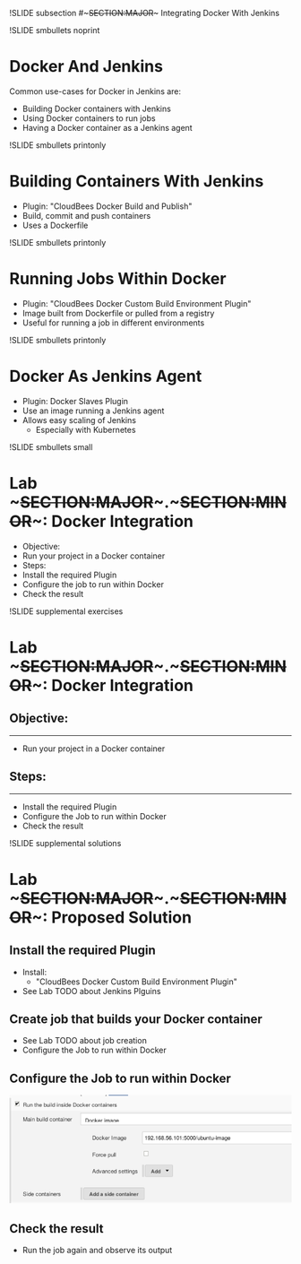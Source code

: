 !SLIDE subsection
#~~~SECTION:MAJOR~~~ Integrating Docker With Jenkins

!SLIDE smbullets noprint
# Docker And Jenkins
Common use-cases for Docker in Jenkins are:
* Building Docker containers with Jenkins
* Using Docker containers to run jobs
* Having a Docker container as a Jenkins agent

!SLIDE smbullets printonly
# Building Containers With Jenkins
* Plugin: "CloudBees Docker Build and Publish"
* Build, commit and push containers
* Uses a Dockerfile

!SLIDE smbullets printonly
# Running Jobs Within Docker
* Plugin: "CloudBees Docker Custom Build Environment Plugin"
* Image built from Dockerfile or pulled from a registry
* Useful for running a job in different environments

!SLIDE smbullets printonly
# Docker As Jenkins Agent
* Plugin: Docker Slaves Plugin
* Use an image running a Jenkins agent
* Allows easy scaling of Jenkins
  - Especially with Kubernetes

!SLIDE smbullets small
# Lab ~~~SECTION:MAJOR~~~.~~~SECTION:MINOR~~~: Docker Integration
* Objective:
 * Run your project in a Docker container
* Steps:
 * Install the required Plugin
 * Configure the job to run within Docker
 * Check the result

!SLIDE supplemental exercises
# Lab ~~~SECTION:MAJOR~~~.~~~SECTION:MINOR~~~: Docker Integration

## Objective:

****

* Run your project in a Docker container

## Steps:

****

* Install the required Plugin
* Configure the Job to run within Docker
* Check the result

!SLIDE supplemental solutions
# Lab ~~~SECTION:MAJOR~~~.~~~SECTION:MINOR~~~: Proposed Solution
## Install the required Plugin
* Install:
  - "CloudBees Docker Custom Build Environment Plugin"
* See Lab TODO about Jenkins Plguins

## Create job that builds your Docker container
* See Lab TODO about job creation
* Configure the Job to run within Docker

## Configure the Job to run within Docker
<img src="./_img/run_in_docker.png" style="width:600px" >

## Check the result
* Run the job again and observe its output
